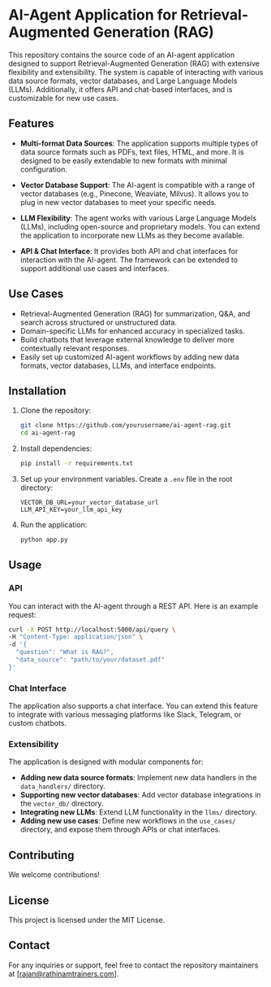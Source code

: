 # AI-Agent Application for Retrieval-Augmented Generation (RAG)

This repository contains the source code of an AI-agent application designed to support Retrieval-Augmented Generation (RAG) with extensive flexibility and extensibility. The system is capable of interacting with various data source formats, vector databases, and Large Language Models (LLMs). Additionally, it offers API and chat-based interfaces, and is customizable for new use cases.

## Features

- **Multi-format Data Sources**: The application supports multiple types of data source formats such as PDFs, text files, HTML, and more. It is designed to be easily extendable to new formats with minimal configuration.
  
- **Vector Database Support**: The AI-agent is compatible with a range of vector databases (e.g., Pinecone, Weaviate, Milvus). It allows you to plug in new vector databases to meet your specific needs.
  
- **LLM Flexibility**: The agent works with various Large Language Models (LLMs), including open-source and proprietary models. You can extend the application to incorporate new LLMs as they become available.
  
- **API & Chat Interface**: It provides both API and chat interfaces for interaction with the AI-agent. The framework can be extended to support additional use cases and interfaces.

## Use Cases

- Retrieval-Augmented Generation (RAG) for summarization, Q&A, and search across structured or unstructured data.
- Domain-specific LLMs for enhanced accuracy in specialized tasks.
- Build chatbots that leverage external knowledge to deliver more contextually relevant responses.
- Easily set up customized AI-agent workflows by adding new data formats, vector databases, LLMs, and interface endpoints.

## Installation

1. Clone the repository:

   ```bash
   git clone https://github.com/yourusername/ai-agent-rag.git
   cd ai-agent-rag
   ```

2. Install dependencies:

   ```bash
   pip install -r requirements.txt
   ```

3. Set up your environment variables. Create a `.env` file in the root directory:

   ```
   VECTOR_DB_URL=your_vector_database_url
   LLM_API_KEY=your_llm_api_key
   ```

4. Run the application:

   ```bash
   python app.py
   ```

## Usage

### API

You can interact with the AI-agent through a REST API. Here is an example request:

```bash
curl -X POST http://localhost:5000/api/query \
-H "Content-Type: application/json" \
-d '{
  "question": "What is RAG?",
  "data_source": "path/to/your/dataset.pdf"
}'
```

### Chat Interface

The application also supports a chat interface. You can extend this feature to integrate with various messaging platforms like Slack, Telegram, or custom chatbots.

### Extensibility

The application is designed with modular components for:

- **Adding new data source formats**: Implement new data handlers in the `data_handlers/` directory.
- **Supporting new vector databases**: Add vector database integrations in the `vector_db/` directory.
- **Integrating new LLMs**: Extend LLM functionality in the `llms/` directory.
- **Adding new use cases**: Define new workflows in the `use_cases/` directory, and expose them through APIs or chat interfaces.

## Contributing

We welcome contributions! 

## License

This project is licensed under the MIT License.

## Contact

For any inquiries or support, feel free to contact the repository maintainers at [rajan@rathinamtrainers.com].
